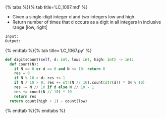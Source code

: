 {% tabs %}{% tab title='LC_1067.md' %}

* Given a single-digit integer d and two integers low and high
* Return number of times that d occurs as a digit in all integers in inclusive range [low, right]

```txt
Input:
Output:
```

{% endtab %}{% tab title='LC_1067.py' %}

```py
def digitsCount(self, d: int, low: int, high: int) -> int:
  def count(N):
    if N == 0 or d == 0 and N <= 10: return 0
    res = 0
    if N % 10 > d: res += 1
    if N / 10 > 0: res += str(N // 10).count(str(d)) * (N % 10)
    res += N // 10 if d else N // 10 - 1
    res += count(N // 10) * 10
    return res
  return count(high + 1) - count(low)
```

{% endtab %}{% endtabs %}
